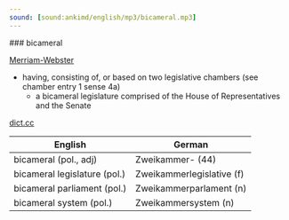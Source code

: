 ```yaml
---
sound: [sound:ankimd/english/mp3/bicameral.mp3]
---
```


\### bicameral

[Merriam-Webster](https://www.merriam-webster.com/dictionary/bicameral)

- having, consisting of, or based on two legislative chambers (see chamber entry 1 sense 4a)
    - a bicameral legislature comprised of the House of Representatives and the Senate

[dict.cc](https://www.dict.cc/bicameral)

| English        | German       |
| -------------- | ------------ |
| bicameral (pol., adj) | Zweikammer- (44) |
| bicameral legislature (pol.) | Zweikammerlegislative (f) |
| bicameral parliament (pol.) | Zweikammerparlament (n) |
| bicameral system (pol.) | Zweikammersystem (n) |
